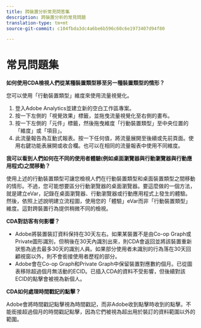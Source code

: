 ```yaml
---
title: 跨裝置分析常見問答集
description: 跨裝置分析的常見問題
translation-type: tm+mt
source-git-commit: c104fbda3dc4a6be6b596c60c6e1973407d94f80

---
```



# 常見問題集

**如何使用CDA檢視人們從某種裝置類型移至另一種裝置類型的情形？**

您可以使用「行動裝置類型」維度來使用流量視覺化。

1. 登入Adobe Analytics並建立新的空白工作區專案。
2. 按一下左側的「視覺效果」標籤，並拖曳流量視覺化至右側的畫布。
3. 按一下左側的「元件」標籤，然後拖曳維度「行動裝置類型」至中央位置的「維度」或「項目」。
4. 此流量報告為互動式報表。按一下任何值，將流量展開至後續或先前頁面。使用右鍵功能表展開或收合欄。也可以在相同的流量報表中使用不同維度。

**我可以看到人們如何在不同的使用者體驗(例如桌面瀏覽器與行動瀏覽器與行動應用程式)之間移動？**

使用上述的行動裝置類型可讓您檢視人們在行動裝置類型和桌面裝置類型之間移動的情形。不過，您可能想要區分行動瀏覽器的桌面瀏覽器。要這麼做的一個方法，就是建立eVar，記錄在桌面瀏覽器、行動瀏覽器或行動應用程式上發生的體驗。然後，依照上述說明建立流程圖，使用您的「體驗」eVar而非「行動裝置類型」維度。這對跨裝置行為提供稍微不同的檢視。

**CDA對訪客有何影響？**

* Adobe將裝置裝訂資料保持在30天左右。如果某裝置不是由Co-op Graph或Private圖形識別，但稍後在30天內識別出來，則CDA會返回並將該裝置重新狀態為過去最多30天的識別人員。如果部分使用者未識別的行為落在30天回顧視窗以外，則不會銜接使用者歷程的部分。
* Adobe會在Co-op Graph和Private Graph中保留裝置對應數約個月。已從圖表移除超過個月無活動的ECID。已插入CDA的資料不受影響，但後續對該ECID的點擊會被視為新個人。

**CDA如何處理時間戳記的點擊？**

Adobe會將時間戳記點擊視為時間戳記，而非Adobe收到點擊時收到的點擊。不能銜接超過個月的時間戳記點擊，因為它們被視為超出用於裝訂的資料範圍以外的範圍。
